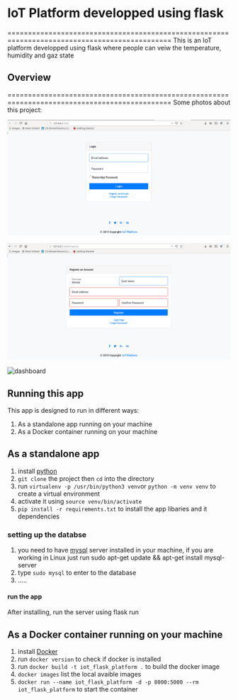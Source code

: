 # IoT Platform developped using flask
==============================================================================================
This is an IoT platform developped using flask where people can veiw the temperature, humidity and gaz state 

## Overview
==============================================================================================
Some photos about this project:
 
![login](/images/login.png)

![regsiter](/images/register.png)

![dashboard](/images/dashbaord.png)

## Running this app
This app is designed to run in different ways:
1. As a standalone app running on your machine
1. As a Docker container running on your machine

## As a standalone app
1. install [python](https://www.python.org/)
2. `git clone` the project then `cd` into the directory
3. run `virtualenv -p /usr/bin/python3 venv`or `python -m venv venv` to create a virtual environment
4. activate it using `source venv/bin/activate`
5. `pip install -r requirements.txt` to install the app libaries and it dependencies

### setting up the databse 
1. you need to have [mysql](https://www.mysql.com/) server installed in your machine, if you are working in Linux just run 
    sudo apt-get update && apt-get install mysql-server
2. type `sudo mysql` to enter to the database
3. .....

#### run the app
After installing, run the server using
    flask run 

## As a Docker container running on your machine
1. install [Docker](https://www.docker.com/)
2. run `docker version` to check if docker is installed 
3. run `docker build -t iot_flask_platform .` to build the docker image
3. `docker images` list the local avaible images
4. `docker run --name iot_flask_platform -d -p 8000:5000 --rm iot_flask_platform` to start the container 

